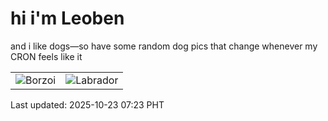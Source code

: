 # hi i'm Leoben

and i like dogs—so have some random dog pics that change whenever my CRON feels like it

|  |  |
|--------|----------|
| ![Borzoi](https://random-dog-vercel.vercel.app/api/random-borzoi?v=1761175405) | ![Labrador](https://random-dog-vercel.vercel.app/api/random-labrador?v=1761175405) |

Last updated: 2025-10-23 07:23 PHT

